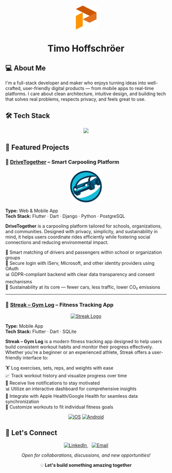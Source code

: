 <p align="center">
  <img src="./assets/logo_provideit.png" alt="ProvideIT Logo" width="75"/>
</p>
<h1 align="center">Timo Hoffschröer</h1>

## 💻 About Me
I'm a full-stack developer and maker who enjoys turning ideas into well-crafted, user-friendly digital products — from mobile apps to real-time platforms. I care about clean architecture, intuitive design, and building tech that solves real problems, respects privacy, and feels great to use.

## 🛠️ Tech Stack

<div align="center">
  <img src="https://skillicons.dev/icons?i=flutter,dart,django,python,nextjs,angular,ts,js,docker,postgres,sqlite" />
</div>


## 🚀 Featured Projects

### 🚗 [DriveTogether](https://drivetogether.provideit.eu/) – Smart Carpooling Platform

<p align="center">
  <a href="https://drivetogether.provideit.eu/" target="_blank">
    <img src="./assets/logo_drivetogether.png" alt="DriveTogether Logo" width="100"/>
  </a>
</p>

**Type:** Web & Mobile App  
**Tech Stack:** Flutter · Dart · Django · Python · PostgreSQL

**DriveTogether** is a carpooling platform tailored for schools, organizations, and communities. Designed with privacy, simplicity, and sustainability in mind, it helps users coordinate rides efficiently while fostering social connections and reducing environmental impact.

👥 Smart matching of drivers and passengers within school or organization groups  
🔐 Secure login with IServ, Microsoft, and other identity providers using OAuth  
📊 GDPR-compliant backend with clear data transparency and consent mechanisms  
🌱 Sustainability at its core — fewer cars, less traffic, lower CO₂ emissions  

---

### 💪 [Streak – Gym Log](https://streak-gym-log.web.app/) – Fitness Tracking App

<p align="center">
  <a href="https://streak-gym-log.web.app/" target="_blank">
    <img src="https://streak-gym-log.web.app/images/icon01.png" alt="Streak Logo" width="100"/>
  </a>
</p>


**Type:** Mobile App  
**Tech Stack:** Flutter · Dart · SQLite

**Streak – Gym Log** is a modern fitness tracking app designed to help users build consistent workout habits and monitor their progress effectively. Whether you're a beginner or an experienced athlete, Streak offers a user-friendly interface to:

🏋️ Log exercises, sets, reps, and weights with ease  
📈 Track workout history and visualize progress over time  
🔔 Receive live notifications to stay motivated  
📊 Utilize an interactive dashboard for comprehensive insights  
🧠 Integrate with Apple Health/Google Health for seamless data synchronization  
🎯 Customize workouts to fit individual fitness goals  

<div align="center">
  
[![iOS](https://img.shields.io/badge/App_Store-0D96F6?style=for-the-badge&logo=app-store&logoColor=white)](https://apps.apple.com/de/app/streak-gym-log/id6445900024)
[![Android](https://img.shields.io/badge/Google_Play-34A853?style=for-the-badge&logo=google-play&logoColor=white)](https://play.google.com/store/apps/details?id=com.streakapp.streak)

</div>

## 🤝 Let's Connect

<p align="center">
  <a href="https://www.linkedin.com/in/timohoffschroeer/" target="_blank">
    <img src="https://cdn.jsdelivr.net/gh/devicons/devicon/icons/linkedin/linkedin-original.svg" width="35" alt="LinkedIn" />
  </a>
  &nbsp;&nbsp;
  <a href="mailto:hoffschroeer@provideit.eu" target="_blank">
    <img src="https://cdn-icons-png.flaticon.com/512/732/732200.png" width="35" alt="Email" />
  </a>
</p>


<div align="center">
  <p><em>Open for collaborations, discussions, and new opportunities!</em></p>
  <p>💡 <strong>Let's build something amazing together</strong></p>
</div>
